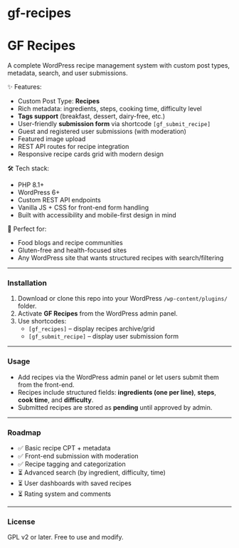 # gf-recipes
# GF Recipes

A complete WordPress recipe management system with custom post types, metadata, search, and user submissions.  

✨ Features:
- Custom Post Type: **Recipes**
- Rich metadata: ingredients, steps, cooking time, difficulty level
- **Tags support** (breakfast, dessert, dairy-free, etc.)
- User-friendly **submission form** via shortcode `[gf_submit_recipe]`
- Guest and registered user submissions (with moderation)
- Featured image upload
- REST API routes for recipe integration
- Responsive recipe cards grid with modern design

🛠 Tech stack:
- PHP 8.1+
- WordPress 6+
- Custom REST API endpoints
- Vanilla JS + CSS for front-end form handling
- Built with accessibility and mobile-first design in mind

🚀 Perfect for:
- Food blogs and recipe communities
- Gluten-free and health-focused sites
- Any WordPress site that wants structured recipes with search/filtering

---

### Installation
1. Download or clone this repo into your WordPress `/wp-content/plugins/` folder.  
2. Activate **GF Recipes** from the WordPress admin panel.  
3. Use shortcodes:
   - `[gf_recipes]` – display recipes archive/grid
   - `[gf_submit_recipe]` – display user submission form

---

### Usage
- Add recipes via the WordPress admin panel or let users submit them from the front-end.
- Recipes include structured fields: **ingredients (one per line)**, **steps**, **cook time**, and **difficulty**.
- Submitted recipes are stored as **pending** until approved by admin.

---

### Roadmap
- ✅ Basic recipe CPT + metadata  
- ✅ Front-end submission with moderation  
- ✅ Recipe tagging and categorization  
- ⏳ Advanced search (by ingredient, difficulty, time)  
- ⏳ User dashboards with saved recipes  
- ⏳ Rating system and comments  

---

### License
GPL v2 or later. Free to use and modify.
